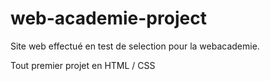 # web-academie-project

Site web effectué en test de selection pour la webacademie. 

Tout premier projet en HTML / CSS
